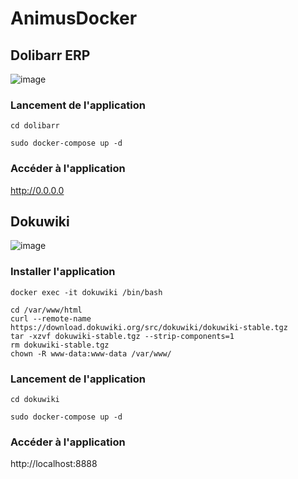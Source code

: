 # AnimusDocker

## Dolibarr ERP
![image](https://github.com/xschahl/AnimusDocker/assets/91027790/b4f1d71d-42b3-4536-b91d-0244af557989)

### Lancement de l'application
``` 
cd dolibarr
```
```
sudo docker-compose up -d
```

### Accéder à l'application
http://0.0.0.0

## Dokuwiki
![image](https://github.com/xschahl/AnimusDocker/assets/91027790/cc17b34c-5d5c-4755-934f-f2cb7296dfbe)

### Installer l'application
```
docker exec -it dokuwiki /bin/bash
```
```
cd /var/www/html
curl --remote-name https://download.dokuwiki.org/src/dokuwiki/dokuwiki-stable.tgz
tar -xzvf dokuwiki-stable.tgz --strip-components=1
rm dokuwiki-stable.tgz
chown -R www-data:www-data /var/www/
```

### Lancement de l'application
``` 
cd dokuwiki
```
```
sudo docker-compose up -d
```

### Accéder à l'application
http://localhost:8888
